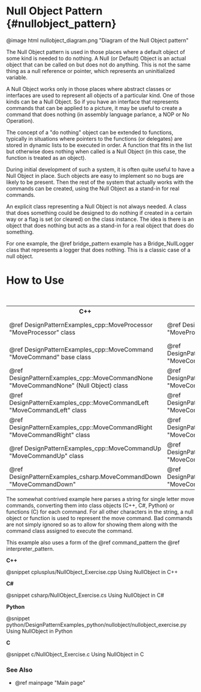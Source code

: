 # Null Object Pattern {#nullobject_pattern}

@image html nullobject_diagram.png "Diagram of the Null Object pattern"

The Null Object pattern is used in those places where a default object of
some kind is needed to do nothing.  A Null (or Default) Object is an actual
object that can be called on but does not do anything.  This is not the
same thing as a null reference or pointer, which represents an
uninitialized variable.

A Null Object works only in those places where abstract classes or
interfaces are used to represent all objects of a particular kind.  One of
those kinds can be a Null Object.  So if you have an interface that
represents commands that can be applied to a picture, it may be useful to
create a command that does nothing (in assembly language parlance, a NOP or
No Operation).

The concept of a "do nothing" object can be extended to functions,
typically in situations where pointers to the functions (or delegates) are
stored in dynamic lists to be executed in order.  A function that fits in
the list but otherwise does nothing when called is a Null Object (in this
case, the function is treated as an object).

During initial development of such a system, it is often quite useful to
have a Null Object in place.  Such objects are easy to implement so no bugs
are likely to be present.  Then the rest of the system that actually works
with the commands can be created, using the Null Object as a stand-in for
real commands.

An explicit class representing a Null Object is not always needed.  A class
that does something could be designed to do nothing if created in a certain
way or a flag is set (or cleared) on the class instance.  The idea is there
is an object that does nothing but acts as a stand-in for a real object
that does do something.

For one example, the @ref bridge_pattern example has a Bridge_NullLogger class
that represents a logger that does nothing.  This is a classic case of a null
object.

# How to Use

<table>
<caption>Links to the Null Object classes or functions</caption>
<tr>
  <th>C++
  <th>C#
  <th>Python
  <th>C
<tr>
  <td>@ref DesignPatternExamples_cpp::MoveProcessor "MoveProcessor" class
  <td>@ref DesignPatternExamples_csharp.MoveProcessor "MoveProcessor" class
  <td>@ref DesignPatternExamples_python.nullobject.null_object.MoveProcessor "MoveProcessor" class
  <td>MoveProcessor_ExecuteMoveList() function<br>
      MoveProcessor_ShowMoveList()
<tr>
  <td>@ref DesignPatternExamples_cpp::MoveCommand "MoveCommand" base class
  <td>@ref DesignPatternExamples_csharp::MoveCommand "MoveCommand" base class
  <td>@ref DesignPatternExamples_python.nullobject.null_object.MoveCommand "MoveCommand" base class
  <td>MoveCommand structure<br>
      MoveCommand_Create()<br>
      MoveCommand_Destroy()
<tr>
  <td>@ref DesignPatternExamples_cpp::MoveCommandNone "MoveCommandNone" (Null Object) class
  <td>@ref DesignPatternExamples_csharp.MoveCommandNone "MoveCommandNone" (Null Object) class
  <td>@ref DesignPatternExamples_python.nullobject.null_object.MoveCommandNone "MoveCommandNone" (Null Object) class
  <td>MoveCommandNone_Execute() function
<tr>
  <td>@ref DesignPatternExamples_cpp::MoveCommandLeft "MoveCommandLeft" class
  <td>@ref DesignPatternExamples_csharp.MoveCommandLeft "MoveCommandLeft" class
  <td>@ref DesignPatternExamples_python.nullobject.null_object.MoveCommandLeft "MoveCommandLeft" class
  <td>MoveCommandLeft_Execute() function
<tr>
  <td>@ref DesignPatternExamples_cpp::MoveCommandRight "MoveCommandRight" class
  <td>@ref DesignPatternExamples_csharp.MoveCommandRight "MoveCommandRight" class
  <td>@ref DesignPatternExamples_python.nullobject.null_object.MoveCommandRight "MoveCommandRight" class
  <td>MoveCommandRight_Execute() function
<tr>
  <td>@ref DesignPatternExamples_cpp::MoveCommandUp "MoveCommandUp" class
  <td>@ref DesignPatternExamples_csharp.MoveCommandUp "MoveCommandUp" class
  <td>@ref DesignPatternExamples_python.nullobject.null_object.MoveCommandUp "MoveCommandUp" class
  <td>MoveCommandUp_Execute() function
<tr>
  <td>@ref DesignPatternExamples_csharp.MoveCommandDown "MoveCommandDown"
  <td>@ref DesignPatternExamples_csharp.MoveCommandDown "MoveCommandDown" class
  <td>@ref DesignPatternExamples_python.nullobject.null_object.MoveCommandDown "MoveCommandDown" class
  <td>MoveCommandDown_Execute() function
</table>

The somewhat contrived example here parses a string for single letter move
commands, converting them into class objects (C++, C#, Python) or functions (C)
for each command.  For all other characters in the string, a null object or
function is used to represent the move command.  Bad commands are not simply
ignored so as to allow for showing them along with the command class assigned
to execute the command.

This example also uses a form of the @ref command_pattern the
@ref interpreter_pattern.

__C++__

@snippet cplusplus/NullObject_Exercise.cpp Using NullObject in C++

__C#__

@snippet csharp/NullObject_Exercise.cs Using NullObject in C#

__Python__

@snippet python/DesignPatternExamples_python/nullobject/nullobject_exercise.py Using NullObject in Python

__C__

@snippet c/NullObject_Exercise.c Using NullObject in C

### See Also
- @ref mainpage "Main page"
